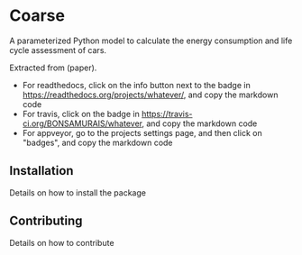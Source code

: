 # Coarse

A parameterized Python model to calculate the energy consumption and life cycle assessment of cars.

Extracted from (paper).

* For readthedocs, click on the info button next to the badge in https://readthedocs.org/projects/whatever/, and copy the markdown code
* For travis, click on the badge in https://travis-ci.org/BONSAMURAIS/whatever, and copy the markdown code
* For appveyor, go to the projects settings page, and then click on "badges", and copy the markdown code

## Installation

Details on how to install the package

## Contributing

Details on how to contribute
